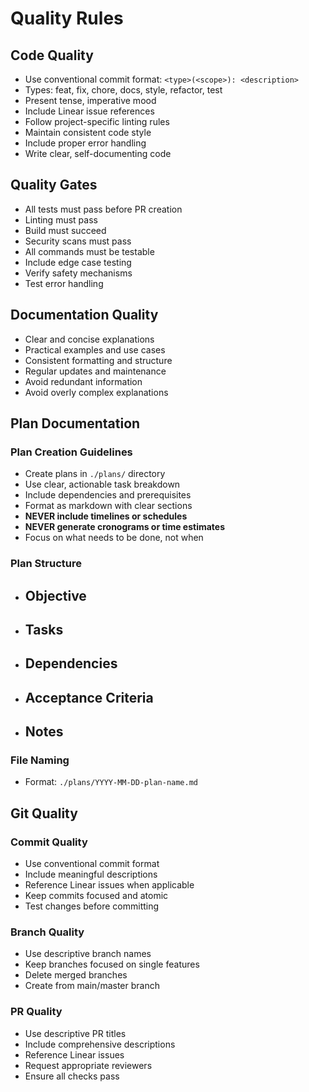 # Quality Rules

## Code Quality

- Use conventional commit format: `<type>(<scope>): <description>`
- Types: feat, fix, chore, docs, style, refactor, test
- Present tense, imperative mood
- Include Linear issue references
- Follow project-specific linting rules
- Maintain consistent code style
- Include proper error handling
- Write clear, self-documenting code

## Quality Gates

- All tests must pass before PR creation
- Linting must pass
- Build must succeed
- Security scans must pass
- All commands must be testable
- Include edge case testing
- Verify safety mechanisms
- Test error handling

## Documentation Quality

- Clear and concise explanations
- Practical examples and use cases
- Consistent formatting and structure
- Regular updates and maintenance
- Avoid redundant information
- Avoid overly complex explanations

## Plan Documentation

### Plan Creation Guidelines

- Create plans in `./plans/` directory
- Use clear, actionable task breakdown
- Include dependencies and prerequisites
- Format as markdown with clear sections
- **NEVER include timelines or schedules**
- **NEVER generate cronograms or time estimates**
- Focus on what needs to be done, not when

### Plan Structure

- ## Objective
- ## Tasks
- ## Dependencies
- ## Acceptance Criteria
- ## Notes

### File Naming

- Format: `./plans/YYYY-MM-DD-plan-name.md`

## Git Quality

### Commit Quality

- Use conventional commit format
- Include meaningful descriptions
- Reference Linear issues when applicable
- Keep commits focused and atomic
- Test changes before committing

### Branch Quality

- Use descriptive branch names
- Keep branches focused on single features
- Delete merged branches
- Create from main/master branch

### PR Quality

- Use descriptive PR titles
- Include comprehensive descriptions
- Reference Linear issues
- Request appropriate reviewers
- Ensure all checks pass
